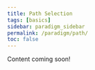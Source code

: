 ```yaml
---
title: Path Selection
tags: [basics]
sidebar: paradigm_sidebar
permalink: /paradigm/path/
toc: false
---
```


Content coming soon!
